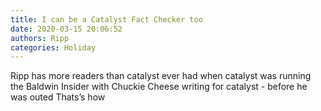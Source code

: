 ```yaml
---
title: I can be a Catalyst Fact Checker too
date: 2020-03-15 20:06:52
authors: Ripp
categories: Holiday
---
```


 Ripp has more readers than catalyst ever had when catalyst was running the Baldwin Insider with Chuckie Cheese writing for catalyst - before he was outed
Thats’s how